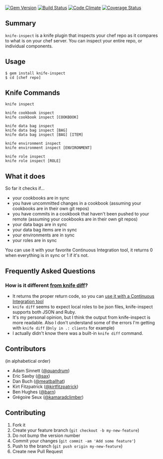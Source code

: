 [![Gem Version](https://badge.fury.io/rb/knife-inspect.png)](http://badge.fury.io/rb/knife-inspect)
[![Build Status](https://secure.travis-ci.org/bmarini/knife-inspect.png)](http://travis-ci.org/bmarini/knife-inspect)
[![Code Climate](https://codeclimate.com/github/bmarini/knife-inspect.png)](https://codeclimate.com/github/bmarini/knife-inspect)
[![Coverage Status](https://coveralls.io/repos/bmarini/knife-inspect/badge.png)](https://coveralls.io/r/bmarini/knife-inspect)

## Summary

`knife-inspect` is a knife plugin that inspects your chef repo as it
compares to what is on your chef server. You can inspect your entire repo,
or individual components.

## Usage

    $ gem install knife-inspect
    $ cd [chef repo]

## Knife Commands

    knife inspect

    knife cookbook inspect
    knife cookbook inspect [COOKBOOK]

    knife data bag inspect
    knife data bag inspect [BAG]
    knife data bag inspect [BAG] [ITEM]

    knife environment inspect
    knife environment inspect [ENVIRONMENT]

    knife role inspect
    knife role inspect [ROLE]

## What it does

So far it checks if...

* your cookbooks are in sync
* you have uncommitted changes in a cookbook (assuming your cookbooks are in
  their own git repos)
* you have commits in a cookbook that haven't been pushed to your remote
  (assuming your cookbooks are in their own git repos)
* your data bags are in sync
* your data bag items are in sync
* your environments are in sync
* your roles are in sync

You can use it with your favorite Continuous Integration tool, it returns 0
when everything is in sync or 1 if it's not.

## Frequently Asked Questions

### How is it different [from knife diff](http://docs.opscode.com/knife_diff.html)?

* It returns the proper return code, so you can [use it with a Continuous Integration tool](https://blog.5apps.com/2014/01/07/using-travis-to-make-sure-your-chef-repo-and-server-are-in-sync.html)
* `knife diff` seems to expect local roles to be json files, knife-inspect supports both JSON and Ruby.
* It's my personal opinion, but I think the output from knife-inspect is more readable. Also I don't understand some of the errors I'm getting with `knife diff` (`Only in .: clients` for example)
* I actually didn't know there was a built-in `knife diff` command.

## Contributors

(in alphabetical order)

* Adam Sinnett ([@quandrum](https://github.com/quandrum))
* Eric Saxby ([@sax](https://github.com/sax))
* Dan Buch ([@meatballhat](@https://github.com/meatballhat))
* Kirt Fitzpatrick ([@kirtfitzpatrick](https://github.com/kirtfitzpatrick))
* Ben Hughes ([@barn](https://github.com/barn))
* Grégoire Seux ([@kamaradclimber](https://github.com/kamaradclimber))

## Contributing

1. Fork it
2. Create your feature branch (`git checkout -b my-new-feature`)
3. Do not bump the version number
4. Commit your changes (`git commit -am 'Add some feature'`)
5. Push to the branch (`git push origin my-new-feature`)
6. Create new Pull Request

